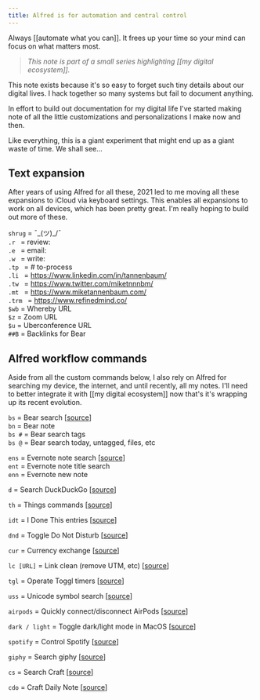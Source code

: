 ```yaml
---
title: Alfred is for automation and central control
---
```

Always [[automate what you can]]. It frees up your time so your mind can focus on what matters most.

> *This note is part of a small series highlighting [[my digital ecosystem]].*

This note exists because it's so easy to forget such tiny details about our digital lives. I hack together so many systems but fail to document anything.

In effort to build out documentation for my digital life I've started making note of all the little customizations and personalizations I make now and then.

Like everything, this is a giant experiment that might end up as a giant waste of time. We shall see...

## Text expansion
After years of using Alfred for all these, 2021 led to me moving all these expansions to iCloud via keyboard settings. This enables all expansions to work on all devices, which has been pretty great. I'm really hoping to build out more of these.

`shrug` = ¯\_(ツ)_/¯<br>
`.r ` = review:<br>
`.e ` = email:<br>
`.w ` = write: <br>
`.tp ` = # to-process <br>
`.li ` = https://www.linkedin.com/in/tannenbaum/  <br>
`.tw ` = https://www.twitter.com/miketnnnbm/  <br>
`.mt ` = https://www.miketannenbaum.com/  <br>
`.trm ` = https://www.refinedmind.co/  <br>
`$wb` = Whereby URL<br>
`$z` = Zoom URL<br>
`$u` = Uberconference URL<br>
`##B` = Backlinks for Bear<br>

## Alfred workflow commands
Aside from all the custom commands below, I also rely on Alfred for searching my device, the internet, and until recently, all my notes. I'll need to better integrate it with [[my digital ecosystem]] now that's it's wrapping up its recent evolution.

`bs` = Bear search [[source](https://github.com/drgrib/alfred-bear)]<br>
`bn` = Bear note<br>
`bs #` = Bear search tags<br>
`bs @` = Bear search today, untagged, files, etc<br>

`ens` = Evernote note search [[source](http://www.packal.org/workflow/evernote)]<br>
`ent` = Evernote note title search<br>
`enn` = Evernote new note<br>

`d` = Search DuckDuckGo [[source](https://github.com/lorenzschmid/alfred-ddgnext)]

`th` = Things commands [[source](https://github.com/xilopaint/alfred-things)]

`idt` = I Done This entries [[source](https://github.com/chadhs/idonethis-for-alfred)]

`dnd` = Toggle Do Not Disturb [[source](https://github.com/vitorgalvao/alfred-workflows/tree/master/CalmNotifications)]

`cur` = Currency exchange [[source](https://github.com/daninfpj/currency-exchange)]

`lc [URL]` = Link clean (remove UTM, etc) [[source](https://github.com/vitorgalvao/alfred-workflows/tree/master/LinkClean)]

`tgl` = Operate Toggl timers [[source](https://github.com/jason0x43/alfred-toggl)]

`uss` = Unicode symbol search [[source](https://github.com/bevesce/unicode-symbols-search)]

`airpods` = Quickly connect/disconnect AirPods [[source](https://github.com/mariuskiessling/alfred-airpods-connector)]

`dark / light` = Toggle dark/light mode in MacOS [[source](https://github.com/MikoMagni/macOS-Mojave-Dark-Mode-Workflow-for-Alfred)]

`spotify` = Control Spotify [[source](https://github.com/vdesabou/alfred-spotify-mini-player)]

`giphy` = Search giphy [[source](https://github.com/kejadlen/giphy.alfredworkflow)]

`cs` = Search Craft [[source](https://github.com/kudrykv/alfred-craftdocs)]

`cdo` = Craft Daily Note [[source](https://github.com/kudrykv/alfred-craftdocs)]
